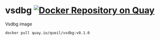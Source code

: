 # vsdbg [![Docker Repository on Quay](https://quay.io/repository/queil/vsdbg/status "Docker Repository on Quay")](https://quay.io/repository/queil/vsdbg)
Vsdbg image

```
docker pull quay.io/queil/vsdbg:v0.1.0
```
